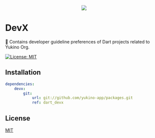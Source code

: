 <br />

<p align="center">
    <img src="https://github.com/yukino-org/media/blob/main/images/subbanners/gh-packages-banner.png?raw=true">
</p>

# DevX

🚨 Contains developer guideline preferences of Dart projects related to Yukino Org.

[![License: MIT](https://img.shields.io/badge/License-MIT-yellow.svg)](https://opensource.org/licenses/MIT)

## Installation

```yaml
dependencies:
    devx:
        git:
            url: git://github.com/yukino-app/packages.git
            ref: dart_devx
```

## License

[MIT](./LICENSE)

